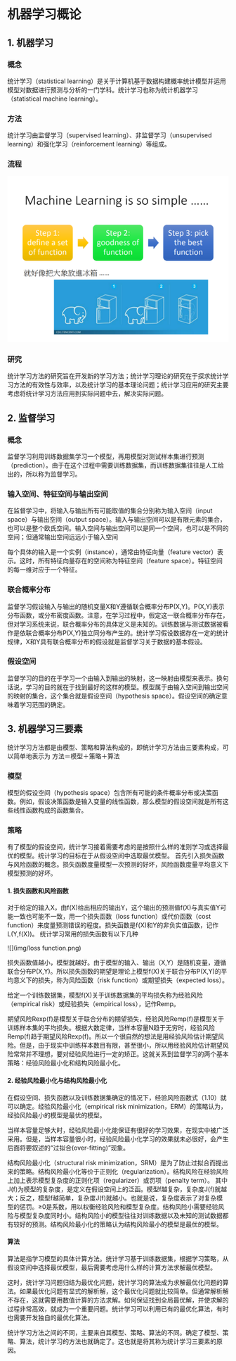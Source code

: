 # 机器学习概论

## 1. 机器学习
### 概念
统计学习（statistical learning）是关于计算机基于数据构建概率统计模型并运用模型对数据进行预测与分析的一门学科。统计学习也称为统计机器学习（statistical machine learning）。

### 方法
统计学习由监督学习（supervised learning）、非监督学习（unsupervised learning）和强化学习（reinforcement learning）等组成。

### 流程

![](img/lc.png)

### 研究
统计学习方法的研究旨在开发新的学习方法；统计学习理论的研究在于探求统计学习方法的有效性与效率，以及统计学习的基本理论问题；统计学习应用的研究主要考虑将统计学习方法应用到实际问题中去，解决实际问题。

## 2. 监督学习
### 概念
监督学习利用训练数据集学习一个模型，再用模型对测试样本集进行预测（prediction）。由于在这个过程中需要训练数据集，而训练数据集往往是人工给出的，所以称为监督学习。

### 输入空间、特征空间与输出空间
在监督学习中，将输入与输出所有可能取值的集合分别称为输入空间（input space）与输出空间（output space）。输入与输出空间可以是有限元素的集合，也可以是整个欧氏空间。输入空间与输出空间可以是同一个空间，也可以是不同的空间；但通常输出空间远远小于输入空间

每个具体的输入是一个实例（instance），通常由特征向量（feature vector）表示。这时，所有特征向量存在的空间称为特征空间（feature space）。特征空间的每一维对应于一个特征。

### 联合概率分布
监督学习假设输入与输出的随机变量X和Y遵循联合概率分布P(X,Y)。P(X,Y)表示分布函数，或分布密度函数。注意，在学习过程中，假定这一联合概率分布存在，但对学习系统来说，联合概率分布的具体定义是未知的。训练数据与测试数据被看作是依联合概率分布P(X,Y)独立同分布产生的。统计学习假设数据存在一定的统计规律，X和Y具有联合概率分布的假设就是监督学习关于数据的基本假设。

### 假设空间
监督学习的目的在于学习一个由输入到输出的映射，这一映射由模型来表示。换句话说，学习的目的就在于找到最好的这样的模型。模型属于由输入空间到输出空间的映射的集合，这个集合就是假设空间（hypothesis space）。假设空间的确定意味着学习范围的确定。

## 3. 机器学习三要素

统计学习方法都是由模型、策略和算法构成的，即统计学习方法由三要素构成，可以简单地表示为
                        方法＝模型＋策略＋算法
### 模型
模型的假设空间（hypothesis space）包含所有可能的条件概率分布或决策函数。例如，假设决策函数是输入变量的线性函数，那么模型的假设空间就是所有这些线性函数构成的函数集合。

### 策略
有了模型的假设空间，统计学习接着需要考虑的是按照什么样的准则学习或选择最优的模型。统计学习的目标在于从假设空间中选取最优模型。
首先引入损失函数与风险函数的概念。损失函数度量模型一次预测的好坏，风险函数度量平均意义下模型预测的好坏。

#### 1. 损失函数和风险函数
对于给定的输入X，由f(X)给出相应的输出Y，这个输出的预测值f(X)与真实值Y可能一致也可能不一致，用一个损失函数（loss function）或代价函数（cost function）来度量预测错误的程度。损失函数是f(X)和Y的非负实值函数，记作L(Y,f(X))。
统计学习常用的损失函数有以下几种

![](img/loss function.png)

损失函数值越小，模型就越好。由于模型的输入、输出（X,Y）是随机变量，遵循联合分布P(X,Y)。所以损失函数的期望是理论上模型f(X)关于联合分布P(X,Y)的平均意义下的损失，称为风险函数（risk function）或期望损失（expected loss）。

给定一个训练数据集，模型f(X)关于训练数据集的平均损失称为经验风险（empirical risk）或经验损失（empirical loss），记作Remp。

期望风险Rexp(f)是模型关于联合分布的期望损失，经验风险Remp(f)是模型关于训练样本集的平均损失。根据大数定律，当样本容量N趋于无穷时，经验风险Remp(f)趋于期望风险Rexp(f)。所以一个很自然的想法是用经验风险估计期望风险。但是，由于现实中训练样本数目有限，甚至很小，所以用经验风险估计期望风险常常并不理想，要对经验风险进行一定的矫正。这就关系到监督学习的两个基本策略：经验风险最小化和结构风险最小化。

#### 2. 经验风险最小化与结构风险最小化

在假设空间、损失函数以及训练数据集确定的情况下，经验风险函数式（1.10）就可以确定。经验风险最小化（empirical risk minimization，ERM）的策略认为，经验风险最小的模型是最优的模型。

当样本容量足够大时，经验风险最小化能保证有很好的学习效果，在现实中被广泛采用。但是，当样本容量很小时，经验风险最小化学习的效果就未必很好，会产生后面将要叙述的“过拟合(over-fitting)”现象。

结构风险最小化（structural risk minimization，SRM）是为了防止过拟合而提出来的策略。结构风险最小化等价于正则化（regularization）。结构风险在经验风险上加上表示模型复杂度的正则化项（regularizer）或罚项（penalty term）。
其中J(f)为模型的复杂度，是定义在假设空间上的泛函。模型f越复杂，复杂度J(f)就越大；反之，模型f越简单，复杂度J(f)就越小。也就是说，复杂度表示了对复杂模型的惩罚。≥0是系数，用以权衡经验风险和模型复杂度。结构风险小需要经验风险与模型复杂度同时小。结构风险小的模型往往对训练数据以及未知的测试数据都有较好的预测。结构风险最小化的策略认为结构风险最小的模型是最优的模型。

#### 算法

算法是指学习模型的具体计算方法。统计学习基于训练数据集，根据学习策略，从假设空间中选择最优模型，最后需要考虑用什么样的计算方法求解最优模型。

这时，统计学习问题归结为最优化问题，统计学习的算法成为求解最优化问题的算法。如果最优化问题有显式的解析解，这个最优化问题就比较简单。但通常解析解不存在，这就需要用数值计算的方法求解。如何保证找到全局最优解，并使求解的过程非常高效，就成为一个重要问题。统计学习可以利用已有的最优化算法，有时也需要开发独自的最优化算法。

统计学习方法之间的不同，主要来自其模型、策略、算法的不同。确定了模型、策略、算法，统计学习的方法也就确定了。这也就是将其称为统计学习三要素的原因。